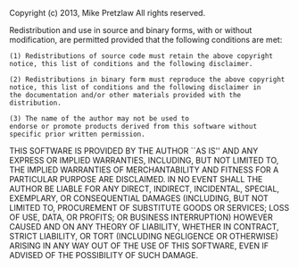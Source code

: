 Copyright (c) 2013, Mike Pretzlaw
All rights reserved.

Redistribution and use in source and binary forms, with or without
modification, are permitted provided that the following conditions are
met:

    (1) Redistributions of source code must retain the above copyright
    notice, this list of conditions and the following disclaimer.

    (2) Redistributions in binary form must reproduce the above copyright
    notice, this list of conditions and the following disclaimer in
    the documentation and/or other materials provided with the
    distribution.

    (3) The name of the author may not be used to
    endorse or promote products derived from this software without
    specific prior written permission.

THIS SOFTWARE IS PROVIDED BY THE AUTHOR ``AS IS'' AND ANY EXPRESS OR
IMPLIED WARRANTIES, INCLUDING, BUT NOT LIMITED TO, THE IMPLIED
WARRANTIES OF MERCHANTABILITY AND FITNESS FOR A PARTICULAR PURPOSE ARE
DISCLAIMED. IN NO EVENT SHALL THE AUTHOR BE LIABLE FOR ANY DIRECT,
INDIRECT, INCIDENTAL, SPECIAL, EXEMPLARY, OR CONSEQUENTIAL DAMAGES
(INCLUDING, BUT NOT LIMITED TO, PROCUREMENT OF SUBSTITUTE GOODS OR
SERVICES; LOSS OF USE, DATA, OR PROFITS; OR BUSINESS INTERRUPTION)
HOWEVER CAUSED AND ON ANY THEORY OF LIABILITY, WHETHER IN CONTRACT,
STRICT LIABILITY, OR TORT (INCLUDING NEGLIGENCE OR OTHERWISE) ARISING
IN ANY WAY OUT OF THE USE OF THIS SOFTWARE, EVEN IF ADVISED OF THE
POSSIBILITY OF SUCH DAMAGE.